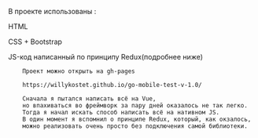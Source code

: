 В проекте использованы :

HTML

CSS + Bootstrap

JS-код написанный по принципу Redux(подробнее ниже)

        Проект можно открыть на gh-pages 
        
        https://willykostet.github.io/go-mobile-test-v-1.0/
        
        Сначала я пытался написать всё на Vue,
        но впахиваться во фреймворк за пару дней оказалось не так легко. 
        Тогда я начал искать способ написать всё на нативном JS.
        В один момент я вспомнил о принципе Redux, который, как окзалось, 
        можно реализовать очень просто без подключения самой библиотеки. 
        

